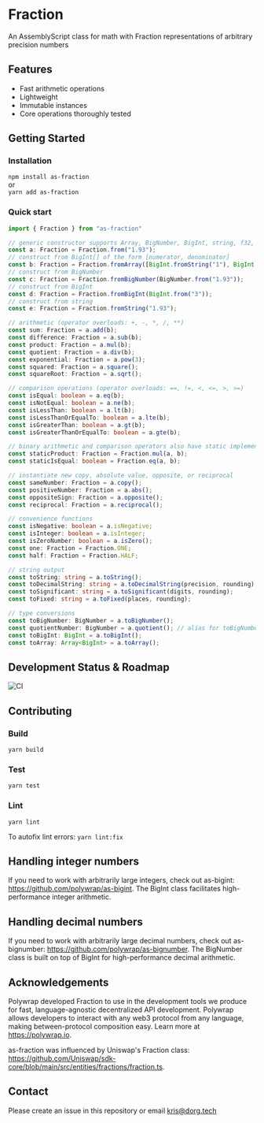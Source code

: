 # Fraction
An AssemblyScript class for math with Fraction representations of arbitrary precision numbers

## Features

- Fast arithmetic operations
- Lightweight
- Immutable instances
- Core operations thoroughly tested

## Getting Started

### Installation
`npm install as-fraction`  
or  
`yarn add as-fraction`

### Quick start

```typescript
import { Fraction } from "as-fraction"

// generic constructor supports Array, BigNumber, BigInt, string, f32, f64, and all native integer types
const a: Fraction = Fraction.from("1.93");
// construct from BigInt[] of the form [numerator, denominator]
const b: Fraction = Fraction.fromArray([BigInt.fromString("1"), BigInt.fromString("3")]);
// construct from BigNumber
const c: Fraction = Fraction.fromBigNumber(BigNumber.from("1.93"));
// construct from BigInt
const d: Fraction = Fraction.fromBigInt(BigInt.from("3"));
// construct from string
const e: Fraction = Fraction.fromString("1.93");

// arithmetic (operator overloads: +, -, *, /, **)
const sum: Fraction = a.add(b);
const difference: Fraction = a.sub(b);
const product: Fraction = a.mul(b);
const quotient: Fraction = a.div(b);
const exponential: Fraction = a.pow(3);
const squared: Fraction = a.square();
const squareRoot: Fraction = a.sqrt();

// comparison operations (operator overloads: ==, !=, <, <=, >, >=)
const isEqual: boolean = a.eq(b);
const isNotEqual: boolean = a.ne(b);
const isLessThan: boolean = a.lt(b);
const isLessThanOrEqualTo: boolean = a.lte(b);
const isGreaterThan: boolean = a.gt(b);
const isGreaterThanOrEqualTo: boolean = a.gte(b);

// binary arithmetic and comparison operators also have static implementations
const staticProduct: Fraction = Fraction.mul(a, b);
const staticIsEqual: boolean = Fraction.eq(a, b);

// instantiate new copy, absolute value, opposite, or reciprocal
const sameNumber: Fraction = a.copy();
const positiveNumber: Fraction = a.abs();
const oppositeSign: Fraction = a.opposite();
const reciprocal: Fraction = a.reciprocal();

// convenience functions
const isNegative: boolean = a.isNegative;
const isInteger: boolean = a.isInteger;
const isZeroNumber: boolean = a.isZero();
const one: Fraction = Fraction.ONE;
const half: Fraction = Fraction.HALF;

// string output
const toString: string = a.toString();
const toDecimalString: string = a.toDecimalString(precision, rounding);
const toSignificant: string = a.toSignificant(digits, rounding);
const toFixed: string = a.toFixed(places, rounding);

// type conversions
const toBigNumber: BigNumber = a.toBigNumber();
const quotientNumber: BigNumber = a.quotient(); // alias for toBigNumber
const toBigInt: BigInt = a.toBigInt();
const toArray: Array<BigInt> = a.toArray();
```

## Development Status & Roadmap
![CI](https://github.com/polywrap/as-fraction/actions/workflows/ci.yaml/badge.svg?branch=main)

## Contributing  

### Build  
`yarn build`  

### Test  
`yarn test`  

### Lint
`yarn lint`

To autofix lint errors:
`yarn lint:fix`

## Handling integer numbers

If you need to work with arbitrarily large integers, check out as-bigint: https://github.com/polywrap/as-bigint. The BigInt class facilitates high-performance integer arithmetic.

## Handling decimal numbers

If you need to work with arbitrarily large decimal numbers, check out as-bignumber: https://github.com/polywrap/as-bignumber. The BigNumber class is built on top of BigInt for high-performance decimal arithmetic.

## Acknowledgements

Polywrap developed Fraction to use in the development tools we produce for fast, language-agnostic decentralized API development. Polywrap allows developers to interact with any web3 protocol from any language, making between-protocol composition easy. Learn more at https://polywrap.io.

as-fraction was influenced by Uniswap's Fraction class: https://github.com/Uniswap/sdk-core/blob/main/src/entities/fractions/fraction.ts.

## Contact
Please create an issue in this repository or email kris@dorg.tech
